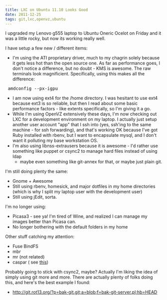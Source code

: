 ```yaml
---
title: LXC on Ubuntu 11.10 Looks Good
date: 2011-12-25
tags: git,lxc,openvz,ubuntu
---
```

I upgraded my Lenovo g555 laptop to Ubuntu Oneric Ocelot on Friday and it was
a little rocky, but now its working really well.

I have setup a few new / different items:

* I'm using the ATI proprietary driver, much to my chagrin solely because it
  gets less hot than the open source one. As far as performance goes, I don't
  notice a difference, but no doubt - KMS is awesome. The raw terminals look
  magnificient. Specifically, using this makes all the difference:

<pre> amdconfig --px-igpu </pre>

* I am now using ext4 for the /home directory. I was hesitant to use ext4
  because ext3 is so reliable, but then I read about some basic performance
  factors - like extents specifically, so I'm giving it a go.
* While I'm using OpenVZ extensively these days, I'm now checking out LXC for
  a development environment on my laptop. I actually just setup another user
  account "app" that I ssh into (yes, ssh'ing to the same machine - for ssh
  forwarding), and that's working OK because I've got Ruby installed with rbenv,
  but I want to encapsulate mysql, and I don't want it polluting my base
  workstation OS.
* I'm also using libnss-extrausers because it is awesome - I'd rather use
  something like puppet or csync2 to manage hard files instead of using ldap
  - maybe even something like git-annex for that, or maybe just plain git.

I'm still doing plenty the same:

* Gnome + Awesome
* Still using rbenv, homesick, and major dotfiles in my home directories (which
  is why I split my laptop user with the development user)
* Still using jEdit, sorta.

I'm no longer using:

* Picasa3 - see ya! I'm tired of Wine, and realized I can manage my images
  better than Picasa can.
* No longer bothering with the default folders in my home

Other stuff catching my attention:

* Fuse BindFS
* mbr
* mr (not related)
* caspar ( see [this](http://www.hoppie.nl/pub/node/79))

Probably going to stick with csync2, maybe? Actually I'm liking the idea of
simply using git more and more. There are actually plenty of folks doing this,
and here's the best example I found:

* <http://git.rot13.org/?p=bak-git.git;a=blob;f=bak-git-server.pl;hb=HEAD>
